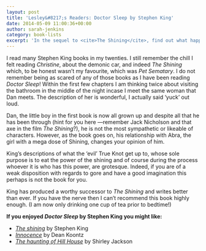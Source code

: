 ```yaml
---
layout: post
title: 'Lesley&#8217;s Readers: Doctor Sleep by Stephen King'
date: 2014-05-09 11:00:36+00:00
author: sarah-jenkins
category: book-lists
excerpt: 'In the sequel to <cite>The Shining</cite>, find out what happened to the little boy on the tricycle, Danny Torrance! <a href="http://suffolk.spydus.co.uk/cgi-bin/spydus.exe/ENQ/OPAC/BIBENQ/5647784?QRY=CTIBIB%3C%20IRN(796844)&QRYTEXT=Doctor%20Sleep">Reserve a copy.</a>'
---
```

I read many Stephen King books in my twenties. I still remember the chill I felt reading <cite>Christine</cite>, about the demonic car, and indeed <cite>The Shining</cite> which, to be honest wasn&#8217;t my favourite, which was <cite>Pet Sematary</cite>. I do not remember being as scared of any of those books as I have been reading <cite>Doctor Sleep</cite>! Within the first few chapters I am thinking twice about visiting the bathroom in the middle of the night incase I meet the same woman that Dan meets. The description of her is wonderful, I actually said &#8216;yuck&#8217; out loud.

Dan, the little boy in the first book is now all grown up and despite all that he has been through (hint for you here —remember Jack Nicholson and that axe in the film <cite>The Shining</cite>?), he is not the most sympathetic or likeable of characters. However, as the book goes on, his relationship with Abra, the girl with a mega dose of Shining, changes your opinion of him.

King&#8217;s descriptions of what the &#8216;evil&#8217; True Knot get up to, whose sole purpose is to eat the power of the shining and of course during the process whoever it is who has this power, are grotesque. Indeed, if you are of a weak disposition with regards to gore and have a good imagination this perhaps is not the book for you.

King has produced a worthy successor to <cite>The Shining</cite> and writes better than ever. If you have the nerve then I can&#8217;t recommend this book highly enough. (I am now only drinking one cup of tea prior to bedtime!)

**If you enjoyed <cite>Doctor Sleep</cite> by Stephen King you might like:**

  * <cite><a href="http://suffolk.spydus.co.uk/cgi-bin/spydus.exe/ENQ/OPAC/BIBENQ/5882525?QRY=CTIBIB%3C%20IRN(651244)&QRYTEXT=The%20shining">The shining</a></cite> by Stephen King
  * <cite><a href="http://suffolk.spydus.co.uk/cgi-bin/spydus.exe/ENQ/OPAC/BIBENQ/5882407?QRY=CTIBIB%3C%20IRN(113993)&QRYTEXT=Innocence">Innocence</a></cite> by Dean Koontz
  * <cite><a href="http://suffolk.spydus.co.uk/cgi-bin/spydus.exe/ENQ/OPAC/BIBENQ/5882485?QRY=CTIBIB%3C%20IRN(143611)&QRYTEXT=The%20haunting%20of%20Hill%20House">The haunting of Hill House</a> </cite>by Shirley Jackson
